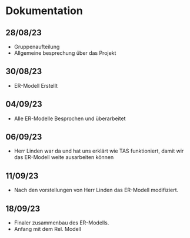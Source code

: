# Dokumentation
## 28/08/23 
  - Gruppenaufteilung
  - Allgemeine besprechung über das Projekt

## 30/08/23
  - ER-Modell Erstellt

## 04/09/23
  - Alle ER-Modelle Besprochen und überarbeitet

## 06/09/23
  - Herr Linden war da und hat uns erklärt wie TAS funktioniert, damit wir das ER-Modell weite ausarbeiten können

## 11/09/23
  - Nach den vorstellungen von Herr Linden das ER-Modell modifiziert.

## 18/09/23
  - Finaler zusammenbau des ER-Modells.
  - Anfang mit dem Rel. Modell
